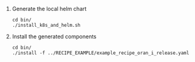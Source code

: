 
1. Generate the local helm chart 

    ```
    cd bin/
    ./install_k8s_and_helm.sh 
    ```

2. Install the generated components

    ```
    cd bin/
    ./install -f ../RECIPE_EXAMPLE/example_recipe_oran_i_release.yaml 

    ```

